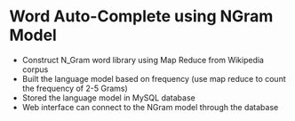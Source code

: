 # Word Auto-Complete using NGram Model 
* Construct N_Gram word library using Map Reduce from Wikipedia corpus
* Built the language model based on frequency (use map reduce to count the frequency of 2-5 Grams)
* Stored the language model in MySQL database
* Web interface can connect to the NGram model through the database
